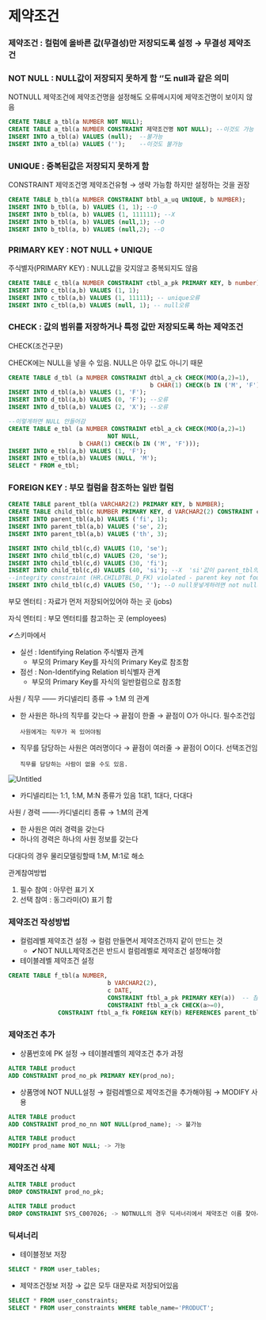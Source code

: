 # 제약조건

### 제약조건 : 컬럼에 올바른 값(무결성)만 저장되도록 설정 → 무결성 제약조건

### NOT NULL : NULL값이 저장되지 못하게 함   ‘’도 null과 같은 의미

NOTNULL 제약조건에 제약조건명을 설정해도 오류메시지에 제약조건명이 보이지 않음 

```sql
CREATE TABLE a_tbl(a NUMBER NOT NULL);
CREATE TABLE a_tbl(a NUMBER CONSTRAINT 제약조건명 NOT NULL); --이것도 가능 
INSERT INTO a_tbl(a) VALUES (null);  --불가능
INSERT INTO a_tbl(a) VALUES ('');    --이것도 불가능
```

### UNIQUE : 중복된값은 저장되지 못하게 함

CONSTRAINT 제약조건명 제약조건유형 → 생략 가능함 하지만 설정하는 것을 권장 

```sql
CREATE TABLE b_tbl(a NUMBER CONSTRAINT btbl_a_uq UNIQUE, b NUMBER);
INSERT INTO b_tbl(a, b) VALUES (1, 1); --O
INSERT INTO b_tbl(a, b) VALUES (1, 111111); --X
INSERT INTO b_tbl(a, b) VALUES (null,1); --O
INSERT INTO b_tbl(a, b) VALUES (null,2); --O
```

### PRIMARY KEY : NOT NULL + UNIQUE

주식별자(PRIMARY KEY) : NULL값을 갖지않고 중복되지도 않음 

```sql
CREATE TABLE c_tbl(a NUMBER CONSTRAINT ctbl_a_pk PRIMARY KEY, b number);
INSERT INTO c_tbl(a,b) VALUES (1, 1);
INSERT INTO c_tbl(a,b) VALUES (1, 11111); -- unique오류
INSERT INTO c_tbl(a,b) VALUES (null, 1); -- null오류 
```

### CHECK : 값의 범위를 저장하거나 특정 값만 저장되도록 하는 제약조건

CHECK(조건구문) 

CHECK에는 NULL을 넣을 수 있음. NULL은 아무 값도 아니기 때문 

```sql
CREATE TABLE d_tbl (a NUMBER CONSTRAINT dtbl_a_ck CHECK(MOD(a,2)=1),
										b CHAR(1) CHECK(b IN ('M', 'F')));
INSERT INTO d_tbl(a,b) VALUES (1, 'F');
INSERT INTO d_tbl(a,b) VALUES (0, 'F'); --오류 
INSERT INTO d_tbl(a,b) VALUES (2, 'X'); --오류

--이렇게하면 NULL 안들어감 
CREATE TABLE e_tbl (a NUMBER CONSTRAINT etbl_a_ck CHECK(MOD(a,2)=1)
                            NOT NULL,
                    b CHAR(1) CHECK(b IN ('M', 'F')));
INSERT INTO e_tbl(a,b) VALUES (1, 'F');                    
INSERT INTO e_tbl(a,b) VALUES (NULL, 'M'); 
SELECT * FROM e_tbl;
```

### FOREIGN KEY : 부모 컬럼을 참조하는 일반 컬럼

```sql
CREATE TABLE parent_tbl(a VARCHAR2(2) PRIMARY KEY, b NUMBER);
CREATE TABLE child_tbl(c NUMBER PRIMARY KEY, d VARCHAR2(2) CONSTRAINT childtbl_d_fk REFERENCES parent_tbl(a));
INSERT INTO parent_tbl(a,b) VALUES ('fi', 1);
INSERT INTO parent_tbl(a,b) VALUES ('se', 2);
INSERT INTO parent_tbl(a,b) VALUES ('th', 3);

INSERT INTO child_tbl(c,d) VALUES (10, 'se');
INSERT INTO child_tbl(c,d) VALUES (20, 'se');
INSERT INTO child_tbl(c,d) VALUES (30, 'fi');
INSERT INTO child_tbl(c,d) VALUES (40, 'si'); --X  'si'값이 parent_tbl의 b컬럼에 없다
--integrity constraint (HR.CHILDTBL_D_FK) violated - parent key not found 오류
INSERT INTO child_tbl(c,d) VALUES (50, ''); --O null못넣게하려면 not null제약조건 넣기 
```

부모 엔터티 : 자료가 먼저 저장되어있어야 하는 곳 (jobs)

자식 엔터티 : 부모 엔터티를 참고하는 곳 (employees)

✔스키마에서

- 실선 : Identifying Relation 주식별자 관계
    - 부모의 Primary Key를 자식의 Primary Key로 참조함
- 점선 : Non-Identifying Relation 비식별자 관계
    - 부모의 Primary Key를 자식의 일반컬럼으로 참조함

사원 / 직무 —— 카디넬리티 종류 → 1:M 의 관계 

- 한 사원은 하나의 직무를 갖는다 → 끝점이 한줄 → 끝점이 O가 아니다. 필수조건임

      사원에게는 직무가 꼭 있어야됨 

- 직무를 담당하는 사원은 여러명이다 → 끝점이 여러줄  → 끝점이 O이다. 선택조건임

      직무를 담당하는 사람이 없을 수도 있음.  

![Untitled](%E1%84%8C%E1%85%A6%E1%84%8B%E1%85%A3%E1%86%A8%E1%84%8C%E1%85%A9%E1%84%80%E1%85%A5%E1%86%AB%2098ccbab4b15d4443b4580faecdbb5f72/Untitled.png)

- 카디넬리티는 1:1, 1:M, M:N 종류가 있음 1대1, 1대다, 다대다

사원 / 경력 ——-카디넬리티 종류 → 1:M의 관계

- 한 사원은 여러 경력을 갖는다
- 하나의 경력은 하나의 사원 정보를 갖는다

다대다의 경우 물리모델링할때 1:M, M:1로 해소 

관계참여방법

1. 필수 참여 : 아무런 표기 X
2. 선택 참여 : 동그라미(O) 표기 함 

### **제약조건 작성방법**

- 컬럼레벨 제약조건 설정 → 컬럼 만들면서 제약조건까지 같이 만드는 것
    - ✔NOT NULL제약조건은 반드시 컬럼레벨로 제약조건 설정해야함
- 테이블레벨 제약조건 설정

```sql
CREATE TABLE f_tbl(a NUMBER,
							b VARCHAR2(2),
							c DATE,
							CONSTRAINT ftbl_a_pk PRIMARY KEY(a))  -- 참여할 컬럼은 a임
							CONSTRAINT ftbl_a_ck CHECK(a>=0), 
              CONSTRAINT ftbl_a_fk FOREIGN KEY(b) REFERENCES parent_tbl(a));
```

### **제약조건 추가**

- 상품번호에 PK 설정 → 테이블레벨의 제약조건 추가 과정

```sql
ALTER TABLE product
ADD CONSTRAINT prod_no_pk PRIMARY KEY(prod_no);
```

- 상품명에 NOT NULL설정 → 컬럼레벨으로 제약조건을 추가해야됨 → MODIFY 사용

```sql
ALTER TABLE product
ADD CONSTRAINT prod_no_nn NOT NULL(prod_name); -> 불가능

ALTER TABLE product
MODIFY prod_name NOT NULL; -> 가능 
```

### 제약조건 삭제

```sql
ALTER TABLE product
DROP CONSTRAINT prod_no_pk;

ALTER TABLE product
DROP CONSTRAINT SYS_C007026; -> NOTNULL의 경우 딕셔너리에서 제약조건 이름 찾아서 삭제
```

### 딕셔너리

- 테이블정보 저장

```sql
SELECT * FROM user_tables;
```

- 제약조건정보 저장 → 값은 모두 대문자로 저장되어있음

```sql
SELECT * FROM user_constraints;
SELECT * FROM user_constraints WHERE table_name='PRODUCT';
```